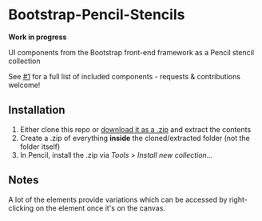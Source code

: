 # Bootstrap-Pencil-Stencils
**Work in progress**

UI components from the Bootstrap front-end framework as a Pencil stencil collection

See [#1](/../../issues/1) for a full list of included components - requests & contributions welcome!

## Installation
1. Either clone this repo or [download it as a .zip](https://github.com/nathanielw/Bootstrap-Pencil-Stencils/archive/master.zip) and extract the contents
2. Create a .zip of everything **inside** the cloned/extracted folder (not the folder itself)
3. In Pencil, install the .zip via _Tools_ > _Install new collection..._

## Notes
A lot of the elements provide variations which can be accessed by right-clicking on the element once it's on the canvas.
